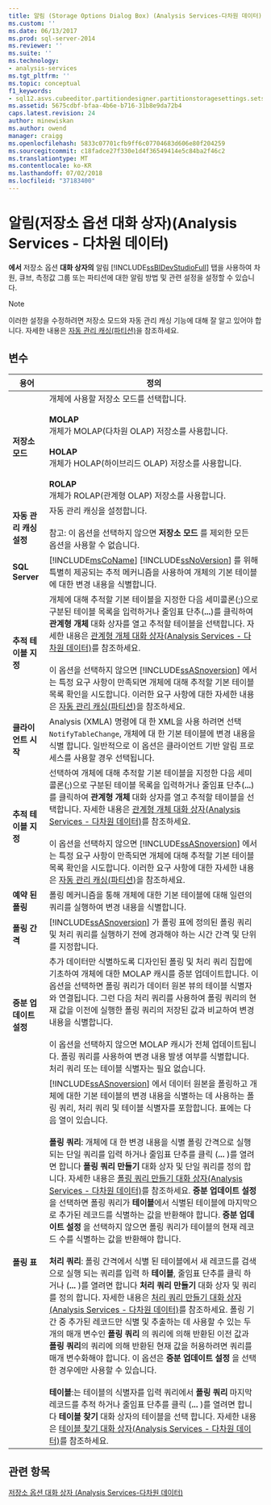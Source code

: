 ```yaml
---
title: 알림 (Storage Options Dialog Box) (Analysis Services-다차원 데이터) | Microsoft Docs
ms.custom: ''
ms.date: 06/13/2017
ms.prod: sql-server-2014
ms.reviewer: ''
ms.suite: ''
ms.technology:
- analysis-services
ms.tgt_pltfrm: ''
ms.topic: conceptual
f1_keywords:
- sql12.asvs.cubeeditor.partitiondesigner.partitionstoragesettings.setstorageoptions.notifications.f1
ms.assetid: 5675cdbf-bfaa-4b6e-b716-31b8e9da72b4
caps.latest.revision: 24
author: minewiskan
ms.author: owend
manager: craigg
ms.openlocfilehash: 5833c07701cfb9ff6c07704683d606e80f204259
ms.sourcegitcommit: c18fadce27f330e1d4f36549414e5c84ba2f46c2
ms.translationtype: MT
ms.contentlocale: ko-KR
ms.lasthandoff: 07/02/2018
ms.locfileid: "37183400"
---
```

# <a name="notifications-storage-options-dialog-box-analysis-services---multidimensional-data"></a>알림(저장소 옵션 대화 상자)(Analysis Services - 다차원 데이터)
  **에서** 저장소 옵션 **대화 상자의** 알림 [!INCLUDE[ssBIDevStudioFull](../includes/ssbidevstudiofull-md.md)] 탭을 사용하여 차원, 큐브, 측정값 그룹 또는 파티션에 대한 알림 방법 및 관련 설정을 설정할 수 있습니다.  
  
> [!NOTE]  
>  이러한 설정을 수정하려면 저장소 모드와 자동 관리 캐싱 기능에 대해 잘 알고 있어야 합니다. 자세한 내용은 [자동 관리 캐싱&#40;파티션&#41;](multidimensional-models-olap-logical-cube-objects/partitions-proactive-caching.md)을 참조하세요.  
  
## <a name="options"></a>변수  
  
|용어|정의|  
|----------|----------------|  
|**저장소 모드**|개체에 사용할 저장소 모드를 선택합니다.<br /><br /> **MOLAP**<br /> 개체가 MOLAP(다차원 OLAP) 저장소를 사용합니다.<br /><br /> **HOLAP**<br /> 개체가 HOLAP(하이브리드 OLAP) 저장소를 사용합니다.<br /><br /> **ROLAP**<br /> 개체가 ROLAP(관계형 OLAP) 저장소를 사용합니다.|  
|**자동 관리 캐싱 설정**|자동 관리 캐싱을 설정합니다.<br /><br /> 참고: 이 옵션을 선택하지 않으면 **저장소 모드** 를 제외한 모든 옵션을 사용할 수 없습니다.|  
|**SQL Server**|[!INCLUDE[msCoName](../includes/msconame-md.md)] [!INCLUDE[ssNoVersion](../includes/ssnoversion-md.md)] 를 위해 특별히 제공되는 추적 메커니즘을 사용하여 개체의 기본 테이블에 대한 변경 내용을 식별합니다.|  
|**추적 테이블 지정**|개체에 대해 추적할 기본 테이블을 지정한 다음 세미콜론(;)으로 구분된 테이블 목록을 입력하거나 줄임표 단추(**...**)를 클릭하여 **관계형 개체** 대화 상자를 열고 추적할 테이블을 선택합니다. 자세한 내용은 [관계형 개체 대화 상자&#40;Analysis Services - 다차원 데이터&#41;](relational-objects-dialog-box-analysis-services-multidimensional-data.md)를 참조하세요.<br /><br /> 이 옵션을 선택하지 않으면 [!INCLUDE[ssASnoversion](../includes/ssasnoversion-md.md)] 에서는 특정 요구 사항이 만족되면 개체에 대해 추적할 기본 테이블 목록 확인을 시도합니다. 이러한 요구 사항에 대한 자세한 내용은 [자동 관리 캐싱&#40;파티션&#41;](multidimensional-models-olap-logical-cube-objects/partitions-proactive-caching.md)을 참조하세요.|  
|**클라이언트 시작**|Analysis (XMLA) 명령에 대 한 XML을 사용 하려면 선택 `NotifyTableChange`, 개체에 대 한 기본 테이블에 변경 내용을 식별 합니다. 일반적으로 이 옵션은 클라이언트 기반 알림 프로세스를 사용할 경우 선택됩니다.|  
|**추적 테이블 지정**|선택하여 개체에 대해 추적할 기본 테이블을 지정한 다음 세미콜론(;)으로 구분된 테이블 목록을 입력하거나 줄임표 단추(**...**)를 클릭하여 **관계형 개체** 대화 상자를 열고 추적할 테이블을 선택합니다. 자세한 내용은 [관계형 개체 대화 상자&#40;Analysis Services - 다차원 데이터&#41;](relational-objects-dialog-box-analysis-services-multidimensional-data.md)를 참조하세요.<br /><br /> 이 옵션을 선택하지 않으면 [!INCLUDE[ssASnoversion](../includes/ssasnoversion-md.md)] 에서는 특정 요구 사항이 만족되면 개체에 대해 추적할 기본 테이블 목록 확인을 시도합니다. 이러한 요구 사항에 대한 자세한 내용은 [자동 관리 캐싱&#40;파티션&#41;](multidimensional-models-olap-logical-cube-objects/partitions-proactive-caching.md)을 참조하세요.|  
|**예약 된 폴링**|폴링 메커니즘을 통해 개체에 대한 기본 테이블에 대해 일련의 쿼리를 실행하여 변경 내용을 식별합니다.|  
|**폴링 간격**|[!INCLUDE[ssASnoversion](../includes/ssasnoversion-md.md)] 가 폴링 표에 정의된 폴링 쿼리 및 처리 쿼리를 실행하기 전에 경과해야 하는 시간 간격 및 단위를 지정합니다.|  
|**증분 업데이트 설정**|추가 데이터만 식별하도록 디자인된 폴링 및 처리 쿼리 집합에 기초하여 개체에 대한 MOLAP 캐시를 증분 업데이트합니다. 이 옵션을 선택하면 폴링 쿼리가 데이터 원본 뷰의 테이블 식별자와 연결됩니다. 그런 다음 처리 쿼리를 사용하여 폴링 쿼리의 현재 값을 이전에 실행한 폴링 쿼리의 저장된 값과 비교하여 변경 내용을 식별합니다.<br /><br /> 이 옵션을 선택하지 않으면 MOLAP 캐시가 전체 업데이트됩니다. 폴링 쿼리를 사용하여 변경 내용 발생 여부를 식별합니다. 처리 쿼리 또는 테이블 식별자는 필요 없습니다.|  
|**폴링 표**|[!INCLUDE[ssASnoversion](../includes/ssasnoversion-md.md)] 에서 데이터 원본을 폴링하고 개체에 대한 기본 테이블의 변경 내용을 식별하는 데 사용하는 폴링 쿼리, 처리 쿼리 및 테이블 식별자를 포함합니다. 표에는 다음 열이 있습니다.<br /><br /> **폴링 쿼리**: 개체에 대 한 변경 내용을 식별 폴링 간격으로 실행 되는 단일 쿼리를 입력 하거나 줄임표 단추를 클릭 (**...** )를 열려면 합니다 **폴링 쿼리 만들기** 대화 상자 및 단일 쿼리를 정의 합니다. 자세한 내용은 [폴링 쿼리 만들기 대화 상자&#40;Analysis Services - 다차원 데이터&#41;](create-polling-query-dialog-box-analysis-services-multidimensional-data.md)를 참조하세요. **증분 업데이트 설정** 을 선택하면 폴링 쿼리가 **테이블**에서 식별된 테이블에 마지막으로 추가된 레코드를 식별하는 값을 반환해야 합니다. **증분 업데이트 설정** 을 선택하지 않으면 폴링 쿼리가 테이블의 현재 레코드 수를 식별하는 값을 반환해야 합니다.<br /><br /> **처리 쿼리**: 폴링 간격에서 식별 된 테이블에서 새 레코드를 검색으로 실행 되는 쿼리를 입력 하 **테이블**, 줄임표 단추를 클릭 하거나 (**...** )를 열려면 합니다 **처리 쿼리 만들기** 대화 상자 및 쿼리를 정의 합니다. 자세한 내용은 [처리 쿼리 만들기 대화 상자&#40;Analysis Services - 다차원 데이터&#41;](create-processing-query-dialog-box-analysis-services-multidimensional-data.md)를 참조하세요. 폴링 기간 중 추가된 레코드만 식별 및 추출하는 데 사용할 수 있는 두 개의 매개 변수인 **폴링 쿼리** 의 쿼리에 의해 반환된 이전 값과 **폴링 쿼리**의 쿼리에 의해 반환된 현재 값을 허용하려면 쿼리를 매개 변수화해야 합니다. 이 옵션은 **증분 업데이트 설정** 을 선택한 경우에만 사용할 수 있습니다.<br /><br /> **테이블**:는 테이블의 식별자를 입력 쿼리에서 **폴링 쿼리** 마지막 레코드를 추적 하거나 줄임표 단추를 클릭 (**...** )를 열려면 합니다 **테이블 찾기** 대화 상자의 테이블을 선택 합니다. 자세한 내용은 [테이블 찾기 대화 상자&#40;Analysis Services - 다차원 데이터&#41;](find-table-dialog-box-analysis-services-multidimensional-data.md)를 참조하세요.|  
  
## <a name="see-also"></a>관련 항목  
 [저장소 옵션 대화 상자 &#40;Analysis Services-다차원 데이터&#41;](storage-options-dialog-box-analysis-services-multidimensional-data.md)  
  
  
